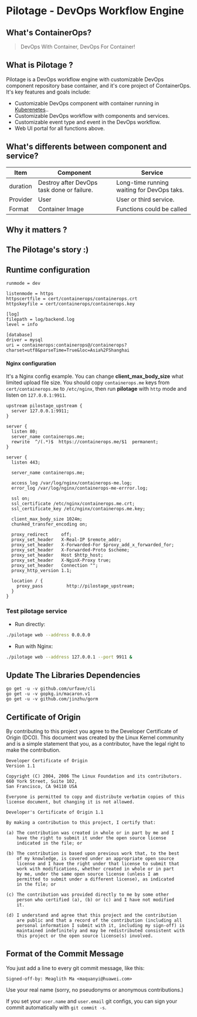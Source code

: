 # Pilotage - DevOps Workflow Engine 

## What's ContainerOps?

> DevOps With Container, DevOps For Container!

## What is Pilotage ?
Pilotage is a DevOps workflow engine with customizable DevOps component repository base container, and it's core project of ContainerOps. It's key features and goals include:
- Customizable DevOps component with container running in [Kuberenetes](https://kubernetes.io)..
- Customizable DevOps workflow with components and services.
- Customizable event type and event in the DevOps workflow.
- Web UI portal for all functions above.

## What's differents between component and service?

|Item|Component|Service|
|------|----|------|
|duration|Destroy after DevOps task done or failure.|Long-time running waiting for DevOps taks.|
|Provider|User|User or third service.|
|Format|Container Image|Functions could be called|

## Why it matters ?

## The Pilotage's story :)

## Runtime configuration

```
runmode = dev

listenmode = https
httpscertfile = cert/containerops/containerops.crt
httpskeyfile = cert/containerops/containerops.key

[log]
filepath = log/backend.log
level = info

[database]
driver = mysql
uri = containerops:containerops@/containerops?charset=utf8&parseTime=True&loc=Asia%2FShanghai
```

#### Nginx configuration
It's a Nginx config example. You can change **client_max_body_size** what limited upload file size. You should copy `containerops.me` keys from `cert/containerops.me` to `/etc/nginx`, then run **pilotage** with `http` mode and listen on `127.0.0.1:9911`.

```nginx
upstream pilostage_upstream {
  server 127.0.0.1:9911;
}

server {
  listen 80;
  server_name containerops.me;
  rewrite  ^/(.*)$  https://containerops.me/$1  permanent;
}

server {
  listen 443;

  server_name containerops.me;

  access_log /var/log/nginx/containerops-me.log;
  error_log /var/log/nginx/containerops-me-errror.log;

  ssl on;
  ssl_certificate /etc/nginx/containerops.me.crt;
  ssl_certificate_key /etc/nginx/containerops.me.key;

  client_max_body_size 1024m;
  chunked_transfer_encoding on;

  proxy_redirect     off;
  proxy_set_header   X-Real-IP $remote_addr;
  proxy_set_header   X-Forwarded-For $proxy_add_x_forwarded_for;
  proxy_set_header   X-Forwarded-Proto $scheme;
  proxy_set_header   Host $http_host;
  proxy_set_header   X-NginX-Proxy true;
  proxy_set_header   Connection "";
  proxy_http_version 1.1;

  location / {
    proxy_pass         http://pilostage_upstream;
  }
}
```

### Test pilotage service
- Run directly:

```bash
./pilotage web --address 0.0.0.0
```

- Run with Nginx:

```bash
./pilotage web --address 127.0.0.1 --port 9911 &
```

## Update The Libraries Dependencies

```
go get -u -v github.com/urfave/cli
go get -u -v gopkg.in/macaron.v1
go get -u -v github.com/jinzhu/gorm
```

## Certificate of Origin
By contributing to this project you agree to the Developer Certificate of
Origin (DCO). This document was created by the Linux Kernel community and is a
simple statement that you, as a contributor, have the legal right to make the
contribution. 

```
Developer Certificate of Origin
Version 1.1

Copyright (C) 2004, 2006 The Linux Foundation and its contributors.
660 York Street, Suite 102,
San Francisco, CA 94110 USA

Everyone is permitted to copy and distribute verbatim copies of this
license document, but changing it is not allowed.

Developer's Certificate of Origin 1.1

By making a contribution to this project, I certify that:

(a) The contribution was created in whole or in part by me and I
    have the right to submit it under the open source license
    indicated in the file; or

(b) The contribution is based upon previous work that, to the best
    of my knowledge, is covered under an appropriate open source
    license and I have the right under that license to submit that
    work with modifications, whether created in whole or in part
    by me, under the same open source license (unless I am
    permitted to submit under a different license), as indicated
    in the file; or

(c) The contribution was provided directly to me by some other
    person who certified (a), (b) or (c) and I have not modified
    it.

(d) I understand and agree that this project and the contribution
    are public and that a record of the contribution (including all
    personal information I submit with it, including my sign-off) is
    maintained indefinitely and may be redistributed consistent with
    this project or the open source license(s) involved.
```

## Format of the Commit Message

You just add a line to every git commit message, like this:

    Signed-off-by: Meaglith Ma <maquanyi@huawei.com>

Use your real name (sorry, no pseudonyms or anonymous contributions.)

If you set your `user.name` and `user.email` git configs, you can sign your
commit automatically with `git commit -s`.

